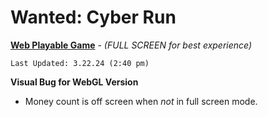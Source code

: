 # Wanted: Cyber Run

**[Web Playable Game](https://wantedcyberrun.itch.io/game)** - *(FULL SCREEN for best experience)*

    Last Updated: 3.22.24 (2:40 pm)

**Visual Bug for WebGL Version**

- Money count is off screen when *not* in full screen mode.
